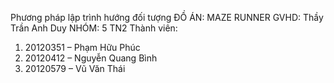 Phương pháp lập trình hướng đối tượng
ĐỒ ÁN: MAZE RUNNER
GVHD: Thầy Trần Anh Duy
NHÓM: 5 TN2
Thành viên:
1.	20120351 – Phạm Hữu Phúc
2.	20120412 – Nguyễn Quang Bình
3.	20120579 – Vũ Văn Thái




